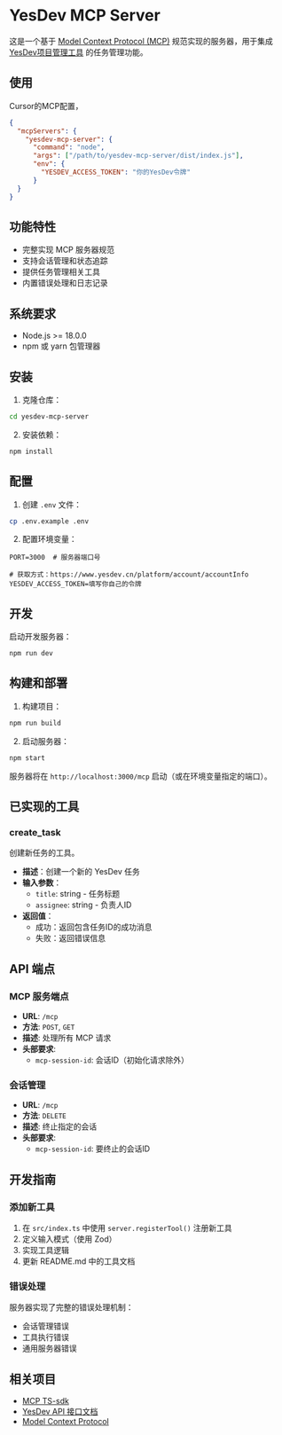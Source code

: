 # YesDev MCP Server

这是一个基于 [Model Context Protocol (MCP)](https://github.com/cursor-ai/model-context-protocol) 规范实现的服务器，用于集成 [YesDev项目管理工具](https://www.yesdev.cn/) 的任务管理功能。

## 使用

Cursor的MCP配置，
```json
{
  "mcpServers": {
    "yesdev-mcp-server": {
      "command": "node",
      "args": ["/path/to/yesdev-mcp-server/dist/index.js"],
      "env": {
        "YESDEV_ACCESS_TOKEN": "你的YesDev令牌"
      }
  }
}
```

## 功能特性

- 完整实现 MCP 服务器规范
- 支持会话管理和状态追踪
- 提供任务管理相关工具
- 内置错误处理和日志记录

## 系统要求

- Node.js >= 18.0.0
- npm 或 yarn 包管理器

## 安装

1. 克隆仓库：

```bash
cd yesdev-mcp-server
```

2. 安装依赖：

```bash
npm install
```

## 配置

1. 创建 `.env` 文件：

```bash
cp .env.example .env
```

2. 配置环境变量：

```env
PORT=3000  # 服务器端口号

# 获取方式：https://www.yesdev.cn/platform/account/accountInfo
YESDEV_ACCESS_TOKEN=填写你自己的令牌
```

## 开发

启动开发服务器：

```bash
npm run dev
```

## 构建和部署

1. 构建项目：

```bash
npm run build
```

2. 启动服务器：

```bash
npm start
```

服务器将在 `http://localhost:3000/mcp` 启动（或在环境变量指定的端口）。

## 已实现的工具

### create_task

创建新任务的工具。

- **描述**：创建一个新的 YesDev 任务
- **输入参数**：
  - `title`: string - 任务标题
  - `assignee`: string - 负责人ID
- **返回值**：
  - 成功：返回包含任务ID的成功消息
  - 失败：返回错误信息

## API 端点

### MCP 服务端点

- **URL**: `/mcp`
- **方法**: `POST`, `GET`
- **描述**: 处理所有 MCP 请求
- **头部要求**:
  - `mcp-session-id`: 会话ID（初始化请求除外）

### 会话管理

- **URL**: `/mcp`
- **方法**: `DELETE`
- **描述**: 终止指定的会话
- **头部要求**:
  - `mcp-session-id`: 要终止的会话ID

## 开发指南

### 添加新工具

1. 在 `src/index.ts` 中使用 `server.registerTool()` 注册新工具
2. 定义输入模式（使用 Zod）
3. 实现工具逻辑
4. 更新 README.md 中的工具文档

### 错误处理

服务器实现了完整的错误处理机制：
- 会话管理错误
- 工具执行错误
- 通用服务器错误


## 相关项目

- [MCP TS-sdk](https://github.com/modelcontextprotocol/typescript-sdk) 
- [YesDev API 接口文档](https://www.yesdev.cn/docs.php) 
- [Model Context Protocol](https://github.com/modelcontextprotocol/modelcontextprotocol)
